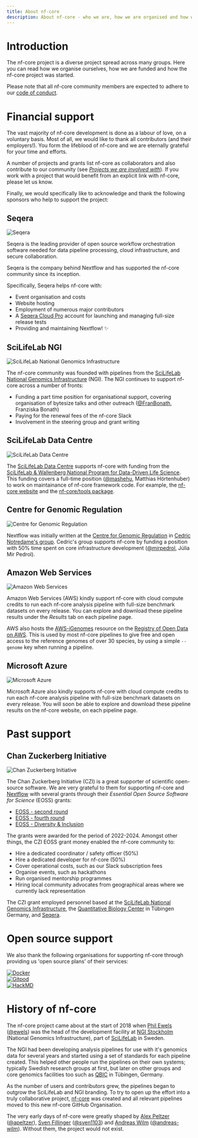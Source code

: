 ```yaml
---
title: About nf-core
description: About nf-core - who we are, how we are organised and how we started.
---
```


# Introduction

The nf-core project is a diverse project spread across many groups.
Here you can read how we organise ourselves, how we are funded and how the nf-core project was started.

Please note that all nf-core community members are expected to adhere to our [code of conduct](/code_of_conduct).

# Financial support

The vast majority of nf-core development is done as a labour of love, on a voluntary basis.
Most of all, we would like to thank all contributors (and their employers!).
You form the lifeblood of nf-core and we are eternally grateful for your time and efforts.

A number of projects and grants list nf-core as collaborators and also contribute to our community (see [_Projects we are involved with_](/contributors#initiatives)).
If you work with a project that would benefit from an explicit link with nf-core, please let us know.

Finally, we would specifically like to acknowledge and thank the following sponsors who help to support the project:

## Seqera

<img src="/images/contributors/colour/seqera.svg" alt="Seqera" class="float-end darkmode-image me-5 mb-5 w-25 ms-3">

Seqera is the leading provider of open source workflow orchestration software needed for data pipeline processing, cloud infrastructure, and secure collaboration.

Seqera is the company behind Nextflow and has supported the nf-core community since its inception.

Specifically, Seqera helps nf-core with:

- Event organisation and costs
- Website hosting
- Employment of numerous major contributors
- A [Seqera Cloud Pro](https://seqera.io/pricing/) account for launching and managing full-size release tests
- Providing and maintaining Nextflow! ✨

<div class="clearfix"></div>

## SciLifeLab NGI

<img src="/images/contributors/colour/NGI.svg" alt="SciLifeLab National Genomics Infrastructure" class="float-end darkmode-image me-5 mb-5 w-25 ms-3">

The nf-core community was founded with pipelines from the [SciLifeLab National Genomics Infrastructure](https://ngisweden.scilifelab.se/) (NGI).
The NGI continues to support nf-core across a number of fronts:

- Funding a part time position for organisational support, covering organisation of bytesize talks and other outreach ([@FranBonath](https://github.com/FranBonath), Franziska Bonath)
- Paying for the renewal fees of the nf-core <i class="fab fa-slack me-1"></i> Slack
- Involvement in the steering group and grant writing

<div class="clearfix"></div>

## SciLifeLab Data Centre

<img src="/images/contributors/colour/SciLifeLabDC.svg" alt="SciLifeLab Data Centre" class="float-end darkmode-image me-5 mb-5 w-25 ms-3">

The [SciLifeLab Data Centre](https://www.scilifelab.se/data/) supports nf-core with funding from the [SciLifeLab & Wallenberg National Program for Data-Driven Life Science](https://www.scilifelab.se/data-driven/).
This funding covers a full-time position ([@mashehu](https://github.com/mashehu), Matthias Hörtenhuber) to work on maintainance of nf-core framework code. For example, the [nf-core website](https://nf-co.re/) and the [nf-core/tools package](https://github.com/nf-core/tools/).

<div class="clearfix"></div>

## Centre for Genomic Regulation

<img src="/images/contributors/colour/CRG.svg" alt="Centre for Genomic Regulation" class="float-end darkmode-image me-5 mb-5 w-25 ms-3">

Nextflow was initially written at the [Centre for Genomic Regulation](https://www.crg.eu/) in [Cedric Notredame's group](https://www.crg.eu/cedric_notredame).
Cedric's group supports nf-core by funding a position with 50% time spent on core infrastructure development ([@mirpedrol](https://github.com/mirpedrol), Júlia Mir Pedrol).

<div class="clearfix"></div>

## Amazon Web Services

<img src="/images/contributors/colour/aws.svg" alt="Amazon Web Services" class="float-end darkmode-image me-5 mb-5 w-25 ms-3" style="max-width: 200px">

Amazon Web Services (AWS) kindly support nf-core with cloud compute credits to run each nf-core analysis pipeline with full-size benchmark datasets on every release.
You can explore and download these pipeline results under the <em class="mx-2"><i class="fab fa-aws me-2"></i> Results</em> tab on each pipeline page.

AWS also hosts the [AWS-iGenomes](https://registry.opendata.aws/aws-igenomes/) resource on the [Registry of Open Data on AWS](https://registry.opendata.aws/).
This is used by most nf-core pipelines to give free and open access to the reference genomes of over 30 species, by using a simple `--genome` key when running a pipeline.

<div class="clearfix"></div>

## Microsoft Azure

<img src="/images/contributors/colour/azure.svg" alt="Microsoft Azure" class="float-end darkmode-image me-5 mb-5 ms-3">

Microsoft Azure also kindly supports nf-core with cloud compute credits to run each nf-core analysis pipeline with full-size benchmark datasets on every release.
You will soon be able to explore and download these pipeline results on the nf-core website, on each pipeline page.

<div class="clearfix"></div>

# Past support

## Chan Zuckerberg Initiative

<img src="/images/contributors/colour/CZI.svg" alt="Chan Zuckerberg Initiative" class="float-end darkmode-image me-5 mb-5 w-25 ms-3">

The Chan Zuckerberg Initiative (CZI) is a great supporter of scientific open-source software.
We are very grateful to them for supporting nf-core and [Nextflow](https://nextflow.io/) with several grants through their _Essential Open Source Software for Science_ (EOSS) grants:

- [EOSS - second round](https://chanzuckerberg.com/eoss/proposals/nextflow-and-nf-core/)
- [EOSS - fourth round](https://chanzuckerberg.com/eoss/proposals/nextflow-and-nf-core-reproducible-workflows-for-the-scientific-community-cycle-4/)
- [EOSS - Diversity & Inclusion](https://cziscience.medium.com/advancing-diversity-and-inclusion-in-scientific-open-source-eaabe6a5488b)

The grants were awarded for the period of 2022-2024.
Amongst other things, the CZI EOSS grant money enabled the nf-core community to:

- Hire a dedicated coordinator / safety officer (50%)
- Hire a dedicated developer for nf-core (50%)
- Cover operational costs, such as our Slack subscription fees
- Organise events, such as hackathons
- Run organised mentorship programmes
- Hiring local community advocates from geographical areas where we currently lack representation

The CZI grant employed personnel based at the [SciLifeLab National Genomics Infrastructure](https://ngisweden.scilifelab.se/), the [Quantitative Biology Center](http://qbic.life/) in Tübingen Germany, and [Seqera](https://seqera.io/).

<div class="clearfix"></div>

# Open source support

We also thank the following organisations for supporting nf-core through providing us 'open source plans' of their services:

<div class="row row-cols-1 row-cols-lg-3 my-5">
  <div class="col" style="align-self:center;">
    <a href="https://www.docker.com/" target="_blank">
      <img src="/images/docker-horizontal.png" alt="Docker" class="w-75">
    </a>
  </div>
  <div class="col" style="align-self:center;">
    <a href="https://gitpod.io/" target="_blank">
      <img src="/images/contributors/colour/gitpod.svg" alt="Gitpod" class="darkmode-image w-75">
    </a>
  </div>
  <div class="col" style="align-self:center;">
    <a href="https://hackmd.io/" target="_blank">
      <img src="/images/contributors/colour/hackmd.svg" alt="HackMD" class="darkmode-image w-75">
    </a>
  </div>
</div>

# History of nf-core

The nf-core project came about at the start of 2018 when [Phil Ewels](http://phil.ewels.co.uk/) ([@ewels](https://github.com/ewels/)) was the head of the development facility at [NGI Stockholm](https://ngisweden.scilifelab.se/) (National Genomics Infrastructure), part of [SciLifeLab](https://www.scilifelab.se/) in Sweden.

The NGI had been developing analysis pipelines for use with it's genomics data for several years and started using a set of standards for each pipeline created. This helped other people run the pipelines on their own systems; typically Swedish research groups at first, but later on other groups and core genomics facilities too such as [QBIC](http://qbic.life/) in Tübingen, Germany.

As the number of users and contributors grew, the pipelines began to outgrow the SciLifeLab and NGI branding. To try to open up the effort into a truly collaborative project, [nf-core](https://github.com/nf-core) was created and all relevant pipelines moved to this new nf-core GitHub Organisation.

The very early days of nf-core were greatly shaped by [Alex Peltzer](https://apeltzer.github.io/) ([@apeltzer](https://github.com/apeltzer/)), [Sven Fillinger](https://uni-tuebingen.de/en/research/research-infrastructure/quantitative-biology-center-qbic/team0/sven-fillinger/) ([@sven1103](https://github.com/sven1103/)) and [Andreas Wilm](https://andreas-wilm.github.io/) ([@andreas-wilm](https://github.com/andreas-wilm/)).
Without them, the project would not exist.
